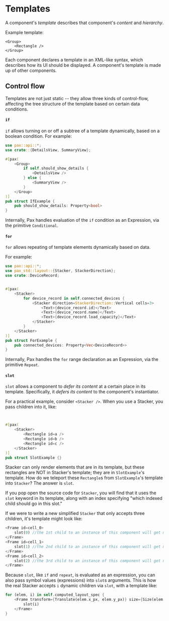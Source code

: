 # Templates

A component's _template_ describes that component's _content_ and _hierarchy_.  

Example template:
```
<Group>
    <Rectangle />
</Group>
```

Each component declares a template in an XML-like syntax, which describes how its UI should be displayed.  A component's template is made up of other components.


## Control flow

Templates are not just static -- they allow three kinds of control-flow, affecting the tree structure of the template based on certain data conditions.

#### `if`

`if` allows turning on or off a subtree of a template dynamically, based on a boolean condition.  For example:


```rust
use pax::api::*;
use crate::{DetailsView, SummaryView};

#[pax(
    <Group>
        if self.should_show_details {
            <DetailsView />
        } else {
            <SummaryView />
        }
    </Group>
)]
pub struct IfExample {
    pub should_show_details: Property<bool>
}
```

Internally, Pax handles evaluation of the `if` condition as an Expression, via the primitive `Conditional`.  

#### `for`

`for` allows repeating of template elements dynamically based on data.  

For example:



```rust
use pax::api::*;
use pax_std::layout::{Stacker, StackerDirection};
use crate::DeviceRecord;


#[pax(
    <Stacker>
        for device_record in self.connected_devices {
            <Stacker direction=StackerDirection::Vertical cells=3>
                <Text>{device_record.id}</Text>
                <Text>{device_record.name}</Text>
                <Text>{device_record.load_capacity}</Text>
            </Stacker>
        }
    </Stacker>
)]
pub struct ForExample {
    pub connected_devices: Property<Vec<DeviceRecord>>
}
```

Internally, Pax handles the `for` range declaration as an Expression, via the primitive `Repeat`.  


#### `slot`
`slot` allows a component to _defer its content_ at a certain place in its template.  Specifically, it _defers its content_ to the component's instantiator.

For a practical example, consider `<Stacker />`.  When you use a Stacker, you pass children into it, like:
```rust


#[pax(
    <Stacker>
        <Rectangle id=a />
        <Rectangle id=b />
        <Rectangle id=c />
    </Stacker>
)]
pub struct SlotExample {}
```

Stacker can only render elements that are in its template, but these rectangles are NOT in Stacker's template; they are in `SlotExample`'s template.  How do we teleport these `Rectangle`s from `SlotExample`'s template into `Stacker`?  The answer is `slot`.

If you pop open the source code for `Stacker`, you will find that it uses the `slot` keyword in its template, along with an index specifying "which indexed child should go in this slot."

If we were to write a new simplified `Stacker` that only accepts three children, it's template might look like:

```rust
<Frame id=cell_0>
    slot(0) //the 1st child to an instance of this component will get mounted here
</Frame>
<Frame id=cell_1>
    slot(1) //the 2nd child to an instance of this component will get mounted here
</Frame>
<Frame id=cell_2>
    slot(2) //the 3rd child to an instance of this component will get mounted here
</Frame>
```

Because `slot`, like `if` and `repeat`, is evaluated as an expression, you can also pass symbol values (expressions) into `slot`s arguments.  This is how the real Stacker accepts `i` dynamic children via `slot`, with a template like: 

```rust
for (elem, i) in self.computed_layout_spec {
    <Frame transform={Translate(elem.x_px, elem.y_px)} size={Size(elem.width_px, elem.height_px)}>
        slot(i)
    </Frame>
}
```